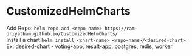 # CustomizedHelmCharts

Add Repo: ```helm repo add <repo-name> https://ram-priyatham.github.io/CustomizedHelmCharts/``` <br>
Install a chart ```helm install <chart-name> <repo-name>/<desired-chart>``` <br>
Ex: desired-chart - voting-app, result-app, postgres, redis, worker
